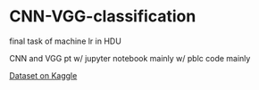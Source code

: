 # CNN-VGG-classification

final task of machine lr in HDU

CNN and VGG pt w/ jupyter notebook mainly w/ pblc code mainly

[Dataset on Kaggle](https://www.kaggle.com/competitions/dogs-vs-cats/overview)
